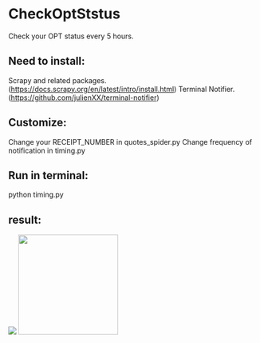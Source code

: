 # CheckOptStstus
Check your OPT status every 5 hours.

## Need to install:
Scrapy and related packages.
(https://docs.scrapy.org/en/latest/intro/install.html)
Terminal Notifier.
(https://github.com/julienXX/terminal-notifier)

## Customize:
Change your RECEIPT_NUMBER in quotes_spider.py
Change frequency of notification in timing.py

## Run in terminal:
python timing.py

## result:
![](https://github.com/elvawyt/CheckOptStstus/blob/master/result.png)
<img src="https://github.com/elvawyt/CheckOptStstus/blob/master/result.png" width="200" height="200" />
